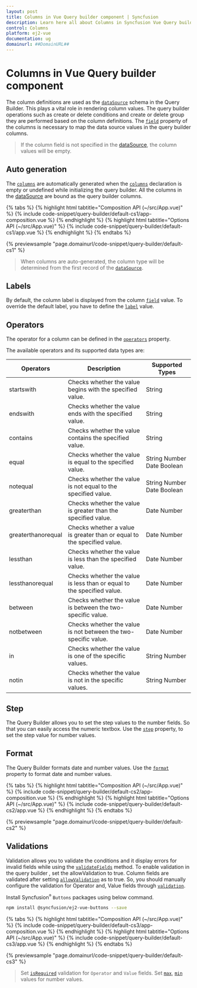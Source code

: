 ```yaml
---
layout: post
title: Columns in Vue Query builder component | Syncfusion
description: Learn here all about Columns in Syncfusion Vue Query builder component of Syncfusion Essential JS 2 and more.
control: Columns 
platform: ej2-vue
documentation: ug
domainurl: ##DomainURL##
---
```


# Columns in Vue Query builder component

The column definitions are used as the [`dataSource`](https://ej2.syncfusion.com/vue/documentation/api/query-builder/#datasource) schema in the Query Builder. This plays a vital role in rendering column values. The query builder operations such as create or delete conditions and create or delete group they are performed based on the column definitions. The [`field`](https://ej2.syncfusion.com/vue/documentation/api/query-builder/columnsModel/#field) property of the columns is necessary to map the data source values in the query builder columns.

> If the column field is not specified in the [dataSource](https://ej2.syncfusion.com/vue/documentation/api/query-builder/#datasource), the column values will be empty.

## Auto generation

The [`columns`](https://ej2.syncfusion.com/vue/documentation/api/query-builder/#columns) are automatically generated when the [`columns`](https://ej2.syncfusion.com/vue/documentation/api/query-builder/#columns) declaration is empty or undefined while initializing the query builder. All the columns in the [dataSource](https://ej2.syncfusion.com/vue/documentation/api/query-builder/#datasource) are bound as the query builder columns.

{% tabs %}
{% highlight html tabtitle="Composition API (~/src/App.vue)" %}
{% include code-snippet/query-builder/default-cs1/app-composition.vue %}
{% endhighlight %}
{% highlight html tabtitle="Options API (~/src/App.vue)" %}
{% include code-snippet/query-builder/default-cs1/app.vue %}
{% endhighlight %}
{% endtabs %}
        
{% previewsample "page.domainurl/code-snippet/query-builder/default-cs1" %}

> When columns are auto-generated, the column type will be determined from the first record of the [`dataSource`](https://ej2.syncfusion.com/vue/documentation/api/query-builder/#datasource).

## Labels

By default, the column label is displayed from the column [`field`](https://ej2.syncfusion.com/vue/documentation/api/query-builder/columnsModel/#field) value. To override the default label, you have to define the [`label`](https://ej2.syncfusion.com/vue/documentation/api/query-builder/columnsModel/#label) value.

## Operators

The operator for a column can be defined in the [`operators`](https://ej2.syncfusion.com/vue/documentation/api/query-builder/columnsModel/#operators) property.

The available operators and its supported data types are:

| Operators | Description | Supported Types |
| ------------ | ----------------------- | ------------------ |
| startswith  | Checks whether the value begins with the specified value. | String |
| endswith  | Checks whether the value ends with the specified value. | String |
| contains | Checks whether the value contains the specified value. | String |
| equal | Checks whether the value is equal to the specified value. | String Number Date Boolean |
| notequal | Checks whether the value is not equal to the specified value. | String Number Date Boolean |
| greaterthan | Checks whether the value is greater than the specified value. | Date Number |
| greaterthanorequal | Checks whether a value is greater than or equal to the specified value. | Date Number |
| lessthan | Checks whether the value is less than the specified value.| Date Number |
| lessthanorequal | Checks whether the value is less than or equal to the specified value. | Date Number |
| between | Checks whether the value is between the two-specific value. | Date  Number |
| notbetween | Checks whether the value is not between the two-specific value. | Date  Number |
| in | Checks whether the value is one of the specific values. | String  Number |
| notin | Checks whether the value is not in the specific values. | String  Number |

## Step

The Query Builder allows you to set the step values to the number fields. So that you can easily access the numeric textbox. Use the [`step`](https://ej2.syncfusion.com/vue/documentation/api/query-builder/columnsModel/#step) property, to set the step value for number values.

## Format

The Query Builder formats date and number values. Use the [`format`](https://ej2.syncfusion.com/vue/documentation/api/query-builder/columnsModel/#format) property to format date and number values.

{% tabs %}
{% highlight html tabtitle="Composition API (~/src/App.vue)" %}
{% include code-snippet/query-builder/default-cs2/app-composition.vue %}
{% endhighlight %}
{% highlight html tabtitle="Options API (~/src/App.vue)" %}
{% include code-snippet/query-builder/default-cs2/app.vue %}
{% endhighlight %}
{% endtabs %}
        
{% previewsample "page.domainurl/code-snippet/query-builder/default-cs2" %}

## Validations

Validation allows you to validate the conditions and it display errors for invalid fields while using  the [`validateFields`](https://ej2.syncfusion.com/vue/documentation/api/query-builder/#validatefields) method.  To enable validation in the query builder , set the allowValidation to true. Column fields are validated after setting [`allowValidation`](https://ej2.syncfusion.com/vue/documentation/api/query-builder/#allowvalidation) as to true. So, you should manually configure the validation for Operator and, Value fields through [`validation`](https://ej2.syncfusion.com/vue/documentation/api/query-builder/columnsModel/#validation).

Install Syncfusion<sup style="font-size:70%">&reg;</sup> `Buttons` packages using below command.

```bash
npm install @syncfusion/ej2-vue-buttons --save
```

{% tabs %}
{% highlight html tabtitle="Composition API (~/src/App.vue)" %}
{% include code-snippet/query-builder/default-cs3/app-composition.vue %}
{% endhighlight %}
{% highlight html tabtitle="Options API (~/src/App.vue)" %}
{% include code-snippet/query-builder/default-cs3/app.vue %}
{% endhighlight %}
{% endtabs %}
        
{% previewsample "page.domainurl/code-snippet/query-builder/default-cs3" %}

> Set [`isRequired`](https://ej2.syncfusion.com/vue/documentation/api/query-builder/validation/#isrequired) validation for `Operator` and `Value` fields.
> Set [`max`](https://ej2.syncfusion.com/vue/documentation/api/query-builder/validation/#max), [`min`](https://ej2.syncfusion.com/vue/documentation/api/query-builder/validation/#min) values for number values.